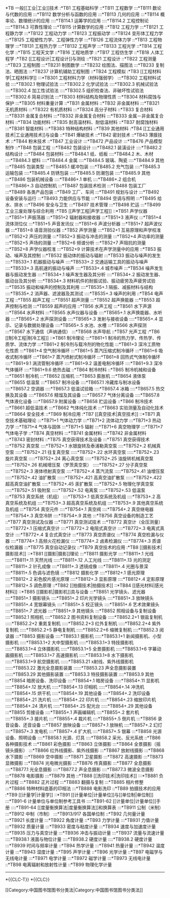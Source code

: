 *TB 一般[[工业|工业]]技术
:*TB1 工程基础科学
::*TB11 工程数学
:::*TB111 数论与代数的应用
:::*TB112 数学分析与函数的应用
:::*TB113 几何的应用
:::*TB114 概率论、数理统计的应用
::::*TB114.1 运筹学的应用
::::*TB114.2 工程控制论
::::*TB114.3 可靠性理论
:::*TB115 计算数学的应用
::*TB12 工程力学
:::*TB121 工程静力学
:::*TB122 工程动力学
:::*TB123 工程振动学
:::*TB124 变形体工程力学
:::*TB125 工程塑性力学、工程弹性力学
:::*TB126 工程流体力学
::*TB13 工程物理学
:::*TB131 工程热力学
:::*TB132 工程声学
:::*TB133 工程光学
::*TB14 工程化学
::*TB15 工程天文学
::*TB16 工程地质学
::*TB17 工程仿生学
::*TB18 人体工程学
:*TB2 [[工程设计|工程设计]]与测绘
::*TB21 工程设计
::*TB22 工程测量
::*TB23 工程制图
:::*TB231 制图数学
:::*TB232 绘图法、描图法
:::*TB233 复制法、晒图法
:::*TB237 计算机辅助工程制图
::*TB24 工程模拟
:*TB3 [[工程材料学|工程材料学]]
:::*TB301 工程材料力学（材料强弱学）
:::*TB302 工程材料试验
::::*TB302.1 物理试验法
::::*TB302.2 化学试验法
::::*TB302.3 机械试验法
::::*TB302.4 加工性试验法
::::*TB302.5 组织检查法、非破坏性试验法
::::*TB302.6 简易识别法
:::*TB303 材料结构及物理性质
:::*TB304 材料腐蚀与保护
:::*TB305 材料重量计算
::*TB31 金属材料
::*TB32 非金属材料
:::*TB321 无机质材料
:::*TB322 有机质材料
:::*TB324 高分子材料
::*TB33 复合材料
:::*TB331 金属复合材料
:::*TB332 非金属复合材料
:::*TB333 金属－非金属复合材料
::*TB34 功能材料
::*TB35 耐高温材料、耐低温材料
::*TB37 耐腐蚀材料
:::*TB381 智能材料
:::*TB383 特种结构材料
::*TB39 其他材料
:*TB4 [[工业通用技术|工业通用技术]]与设备
::*TB41 爆破技术
::*TB42 密封技术
::*TB43 薄膜技术
::*TB44 粉末技术
::*TB47 工业设计
:::*TB472 产品设计
:::*TB476 产品模型制作
::*TB48 包装工程
:::*TB482 包装设计
::::*TB482.1 装潢设计
::::*TB482.2 结构设计
:::*TB484 包装材料
::::*TB484.1 纸、纸板
::::*TB484.2 木、木材
::::*TB484.3 塑料
::::*TB484.4 金属
::::*TB484.5 玻璃、陶瓷
::::*TB484.9 其他
:::*TB485 包装类型
::::*TB485.1 缓冲包装
::::*TB485.2 充气包装
::::*TB485.3 运输包装
::::*TB485.4 防锈包装
::::*TB485.5 防潮包装
::::*TB485.9 其他
:::*TB486 包装机械设备
::::*TB486+.1 单机
::::*TB486+.2 组合机
::::*TB486+.3 自动控制机
:::*TB487 包装技术检测
:::*TB488 包装工厂
:::*TB489 各类产品包装
::*TB49 工厂、车间
:::*TB491 规划与设计
:::*TB492 设备安装与运行
:::*TB493 力能供应与节能
:::*TB494 空调与照明
:::*TB495 给水、排水
:::*TB496 安全与卫生
:::*TB497 技术管理
:::*TB498 贮运
:::*TB499 工业三废处理与综合利用
:*TB5 [[声学工程|声学工程]]
::*TB51 声学仪器
:::*TB51+1 声振荡器
:::*TB51+2 辐射器和接收器
:::*TB51+3 液声仪
:::*TB51+4 流体测位仪
:::*TB51+5 声音发讯仪
:::*TB51+6 声波分析器
:::*TB51+7 超声波仪器
:::*TB51+8 语音测验仪器
::*TB52 声学测量
:::*TB52+1 互易原理和声学校准
:::*TB52+2 声压的测量
:::*TB52+3 振动与冲击的测量
:::*TB52+4 声功率的测量
:::*TB52+5 声场的测量
:::*TB52+6 频谱分析
:::*TB52+7 声阻抗的测量
:::*TB52+8 声学仪器校准
:::*TB52+9 计算技术在声学测量中的应用
::*TB53 振动、噪声及其控制
:::*TB532 振动体的振动与辐射
:::*TB533 振动与噪声的发生
::::*TB533+.1 机器振动与噪声
::::*TB533+.2 交通运输工具的振动与噪声
::::*TB533+.3 高航速的振动与噪声
::::*TB533+.4 城市噪声
:::*TB534 噪声发生器与振动发生器
::::*TB534+.1 噪声发生器及其分析
::::*TB534+.2 振动发生器、振动台及其分析
::::*TB534+.3 材料机件的耐振试验、振动疲劳及声疲劳试验
:::*TB535 振动和噪声的控制及其利用
::::*TB535+.1 隔振、减振材料与结构
::::*TB535+.2 消声器、滤波器及其测试
::::*TB535+.3 噪声的利用
::*TB54 电声工程
::*TB55 超声工程
:::*TB551 超声测量
:::*TB552 超声换能器
:::*TB553 超声控制与检测
:::*TB559 超声的应用
::*TB56 水声工程
:::*TB561 水下声源
:::*TB564 水声材料
:::*TB565 水声仪器与设备
::::*TB565+.1 水声换能器、水听器
::::*TB565+.2 水声探测设备
::::*TB565+.3 发射与接收设备
::::*TB565+.4 显示、记录与数据处理设备
::::*TB565+.5 水池、水槽
:::*TB566 水声探测
:::*TB567 水下通信（声纳通信）
:::*TB568 水声导航
::*TB57 光声工程
:*TB6 [[制冷工程|制冷工程]]
::*TB61 制冷理论
:::*TB61+1 制冷的热力学、传热学、传质学、流体力学
:::*TB61+2 制冷剂与载冷剂的物化性能
:::*TB61+3 深冷工质物化性质
:::*TB61+4 空气制冷循环
:::*TB61+5 蒸汽压缩式制冷循环
:::*TB61+6 吸收式制冷循环
:::*TB61+7 蒸汽喷射式制冷循环
:::*TB61+8 回热式气体制冷循环
::::*TB61+9.1 涡流管制冷循环
::::*TB61+9.2 温差电制冷循环
::::*TB61+9.3 深冷气体循环
::::*TB61+9.6 绝热去磁
::*TB64 制冷材料 
::*TB65 制冷机械和设备
:::*TB651 制冷机
:::*TB652 压缩机
:::*TB653 膨胀机
:::*TB654 液体泵
:::*TB655 低温泵
:::*TB657 制冷设备
::::*TB657.1 冷藏库与制冰设备
::::*TB657.2 空调器
::::*TB657.3 低温试验箱
::::*TB657.4 冰箱
::::*TB657.5 热交换及其设备
::::*TB657.6 精馏及其设备
::::*TB657.7 气体分离设备
::::*TB657.8 气体液化设备
::::*TB657.9 附属设备
:::*TB658 贮运设备
::*TB66 制冷技术
:::*TB661 超低温技术
:::*TB662 气体纯化技术
:::*TB663 实验测量及自动化技术
:::*TB664 安全技术
::*TB69 制冷应用
:*TB7 [[真空技术|真空技术]]
::*TB71 真空技术基础理论
:::*TB71+1 气体动力学
:::*TB71+2 流体动力学
:::*TB71+3 热动力学
:::*TB71+4 气体与固体
:::*TB71+5 辐射
:::*TB71+6 真空物理学
:::*TB71+7 气体电子学
::*TB74 真空材料
:::*TB741 金属材料
:::*TB742 非金属材料
:::*TB743 密封材料
::*TB75 真空获得技术及设备
:::*TB751 真空获得技术
:::*TB752 真空泵
::::*TB752+.1 水银旋转及泰浦勒真空泵
::::*TB752+.2 机械真空泵
:::::*TB752+.21 往复真空泵
:::::*TB752+.22 水环真空泵
:::::*TB752+.23 旋片真空泵
:::::*TB752+.24 离心真空泵
:::::*TB752+.25 油旋转机械真空泵
:::::*TB752+.26 机械增压泵（罗茨真空泵）
:::::*TB752+.27 分子真空泵
::::*TB752+.3 液体喷射真空泵
::::*TB752+.4 蒸汽流泵
:::::*TB752+.41 油增压泵
:::::*TB752+.42 油扩散泵
::::::*TB752+.421 高真空油扩散泵
::::::*TB752+.422 超高真空油扩散泵
:::::*TB752+.45 汞扩散泵
::::*TB752+.5 物理化学真空泵
:::::*TB752+.51 吸附泵
:::::*TB752+.52 电离泵
:::::*TB752+.53 低温泵
:::*TB753 真空系统（机组）
::::*TB753+.1 低真空系统及机组
::::*TB753+.2 高真空系统及机组
::::*TB753+.3 超高真空系统及机组
::::*TB753+.9 其他真空系统及机组
:::*TB754 真空元件
::::*TB754+.1 真空阀
::::*TB754+.2 真空继电器
::::*TB754+.3 真空冷阱
::::*TB754+.9 其他
:::*TB756 真空设备的制造工艺
::*TB77 真空测试及仪器
:::*TB771 真空测试技术
:::*TB772 真空计（全压测量）
::::*TB772+.1 压缩式真空计
::::*TB772+.2 电阻式真空计
::::*TB772+.3 电离式真空计
::::*TB772+.4 复合式真空计
:::*TB773 真空质谱仪
:::*TB774 真空检漏与仪器
::::*TB774+.1 高频火花检漏仪
::::*TB774+.2 卤素检漏仪
::::*TB774+.3 质谱仪检漏器
:::*TB775 真空自动记录仪
::*TB79 真空技术的应用
:*TB8 [[摄影技术|摄影技术]]
::*TB81 [[摄影|摄影]]理论
:::*TB811 摄影光学
::::*TB811+.1 光线
:::::*TB811+.11 天然光线
:::::*TB811+.12 人工光线
:::::*TB811+.13 光的测定
::::*TB811+.2 针孔成像
::::*TB811+.3 透镜成像
::::*TB811+.4 光圈与景深
::::*TB811+.5 色调与滤色镜
:::*TB812 摄影化学
::::*TB812+.1 感光原理
::::*TB812+.2 彩色胶片感光原理
::::*TB812+.3 显影原理
::::*TB812+.4 定影原理
::::*TB812+.5 调色原理
::*TB82 [[拍摄技术|拍摄技术]]
::*TB84 [[感光材料|感光材料]]
::*TB85 [[摄影机|摄影机]]具与设备
:::*TB851 光学镜头、滤光器
::::*TB851+.1 摄影镜头
::::*TB851+.2 印片光学镜头
::::*TB851+.3 放映镜头
::::*TB851+.4 宽银幕镜头
::::*TB851+.5 校正镜头
::::*TB851+.6 艺术效果镜头
::::*TB851+.7 滤光器
::::*TB851+.9 其他镜头
:::*TB852 照相设备与复制设备
::::*TB852.1 照相机
::::*TB852.2 图书资料复制设备
:::::*TB852.2+1 银盐复制机
:::::*TB852.2+2 重氮复制机
:::::*TB852.2+3 红外复制机
:::::*TB852.2+4 紫外复制机
:::::*TB852.2+5 静电复制机
:::::*TB852.2+6 缩微复制机
::::*TB852.3 阅读器
:::*TB853 摄影设备
::::*TB853.1 摄影机
:::::*TB853.1+1 新闻摄影机、小型摄影机
:::::*TB853.1+2 大中型摄影机
:::::*TB853.1+3 特技摄影机
:::::*TB853.1+4 立体摄影机
:::::*TB853.1+5 全景摄影机
:::::*TB853.1+6 字幕动画摄影机
:::::*TB853.1+7 高速摄影机
:::::*TB853.1+8 水下摄影机
:::::*TB853.1+9 航空摄影机
::::::*TB853.21 x射线、紫外线摄影机
::::::*TB853.22 激光全息摄影装置
::::::*TB853.23 声全息摄影装置
::::::*TB853.29 其他摄影装置
::::*TB853.3 特技摄影装置
::::*TB853.9 其他
:::*TB854 暗房设备、洗印设备
::::*TB854+.1 暗房设备
:::::*TB854+.11 显影机
:::::*TB854+.12 放大机
:::::*TB854+.13 印相机
:::::*TB854+.14 冲洗机
:::::*TB854+.15 烘干机
:::::*TB854+.19 其他设备
::::*TB854+.2 洗印设备
:::::*TB854+.21 洗片机
:::::*TB854+.22 印片机
:::::*TB854+.23 缩放印片机
:::::*TB854+.24 清片机
:::::*TB854+.25 配光台
:::::*TB854+.29 其他设备
:::*TB855 剪接设备
::::*TB855+.1 声画编辑机
::::*TB855+.2 套片机
::::*TB855+.3 接片机
::::*TB855+.4 裁片机
::::*TB855+.5 倒片机
:::*TB856 录音设备、还音设备
:::*TB857 放映设备
::::*TB857+.1 放映机
::::*TB857+.2 幻灯
::::*TB857+.3 发电机
::::*TB857+.4 扩大机
::::*TB857+.5 银幕
:::*TB858 光源设备、照明设备
::::*TB858.1 光源、灯具
::::*TB858.2 采光、反光系统
::*TB86 各种摄影技术
:::*TB861 彩色摄影
:::*TB863 立体摄影
:::*TB864 全景摄影（摇镜头摄影）
:::*TB866 红外线摄影、紫外线摄影
:::*TB867 放射线摄影
:::*TB868 水下摄影
:::*TB869 空中摄影
:::*TB871 卫星摄影
:::*TB872 高速摄影
:::*TB873 显微摄影
:::*TB874 光电微光摄影
:::*TB876 传真摄影
:::*TB877 全息摄影
::::*TB877.1 光全息摄影
::::*TB877.2 声全息摄影
::::*TB877.3 微波全息摄影
:::*TB878 电影摄影
:::*TB879 其他
::*TB88 [[洗印技术|洗印技术]]
:::*TB881 负片过程
:::*TB882 正片过程
:::*TB883 翻摄与复制
:::*TB885 相片修整
:::*TB886 特种材料底基的印相法
:::*TB888 电影洗印
::*TB89 拍摄技术的应用
:*TB9 [[计量学|计量学]]
::*TB91 [[计量单位|计量单位]]与[[单位制|单位制]]
:::*TB91-6 计量单位与单位制参考工具书
::::*TB91-62 [[计量单位|计量单位]]手册
::::*TB91-64 [[度量衡换算法|度量衡换算法]]和换算表
:::*TB911 公制（米制）
:::*TB912 中制（市制）
:::*TB913/917 各国单位制
::*TB92 几何量计量
:::*TB921 长度计量
:::*TB922 角度计量
::*TB93 力学计量
:::*TB931 力值计量
:::*TB932 质量计量
:::*TB933 密度与粘度计量
:::*TB934 速度与加速度计量
:::*TB935 压力与真空计量
:::*TB936 冲击与振动计量
:::*TB937 流量与流速计量
::::*TB938.1 液面与物位计量
::::*TB938.2 硬度计量
::::*TB938.2 硬度计量
:::*TB939 时间与频率计量
::*TB94 热学计量
:::*TB941 热量计量
:::*TB942 温度计量
:::*TB943 湿度计量
::*TB95 声学计量
::*TB96 光学计量
::*TB97 电磁学与无线电计量
:::*TB971 电学计量
:::*TB972 磁学计量
:::*TB973 无线电计量
::*TB98 电离辐射和放射性计量
::*TB99 物理化学计量

----

*{{CLC-T}}
*{{CLC}}

[[Category:中国图书馆图书分类法|Category:中国图书馆图书分类法]]